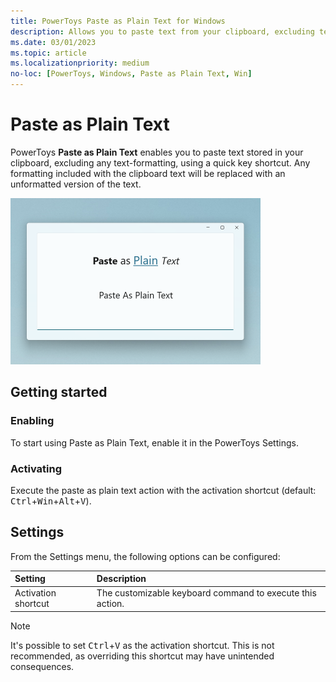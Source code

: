 ```yaml
---
title: PowerToys Paste as Plain Text for Windows
description: Allows you to paste text from your clipboard, excluding text-formatting, with a quick key shortcut.
ms.date: 03/01/2023
ms.topic: article
ms.localizationpriority: medium
no-loc: [PowerToys, Windows, Paste as Plain Text, Win]
---
```


# Paste as Plain Text

PowerToys **Paste as Plain Text** enables you to paste text stored in your clipboard, excluding any text-formatting, using a quick key shortcut. Any formatting included with the clipboard text will be replaced with an unformatted version of the text.

![Paste as Plain Text screenshot](../images/pt-paste-as-plain-text.png)

## Getting started

### Enabling

To start using Paste as Plain Text, enable it in the PowerToys Settings.

### Activating

Execute the paste as plain text action with the activation shortcut (default: <kbd>Ctrl</kbd>+<kbd>Win</kbd>+<kbd>Alt</kbd>+<kbd>V</kbd>).

## Settings

From the Settings menu, the following options can be configured:

| Setting | Description |
| :--- | :--- |
| Activation shortcut | The customizable keyboard command to execute this action. |

> [!NOTE]
> It's possible to set <kbd>Ctrl</kbd>+<kbd>V</kbd> as the activation shortcut. This is not recommended, as overriding this shortcut may have unintended consequences.

